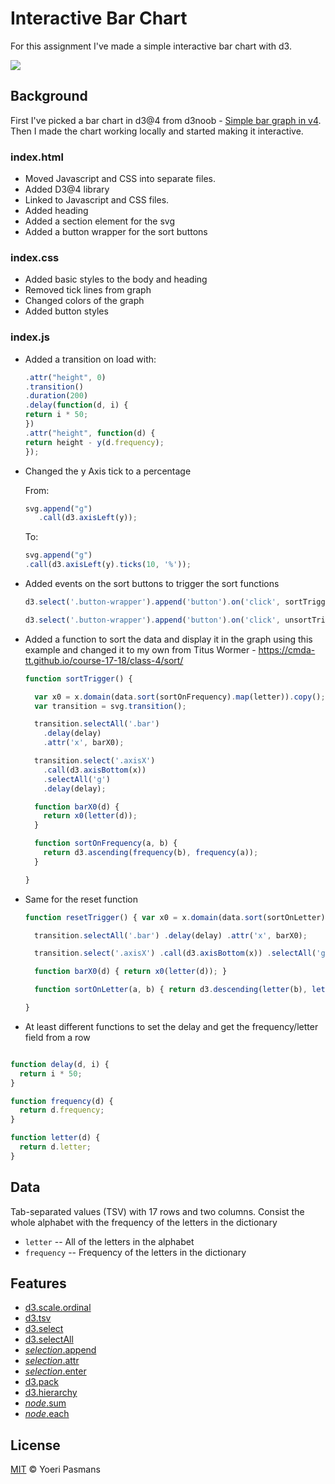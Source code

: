 # Interactive Bar Chart

For this assignment I've made a simple interactive bar chart with d3.

![][cover]

## Background

First I've picked a bar chart in d3@4 from d3noob - [Simple bar graph in v4](https://bl.ocks.org/d3noob/bdf28027e0ce70bd132edc64f1dd7ea4). Then I made the chart working locally and started making it interactive.

### index.html

- Moved Javascript and CSS into separate files.
- Added D3@4 library
- Linked to Javascript and CSS files.
- Added heading
- Added a section element for the svg
- Added a button wrapper for the sort buttons

### index.css

- Added basic styles to the body and heading
- Removed tick lines from graph
- Changed colors of the graph
- Added button styles

### index.js

- Added a transition on load with:

  ```javascript
  .attr("height", 0)
  .transition()
  .duration(200)
  .delay(function(d, i) {
  return i * 50;
  })
  .attr("height", function(d) {
  return height - y(d.frequency);
  });
  ```

- Changed the y Axis tick to a percentage

    From:

    ```javascript
    svg.append("g")
       .call(d3.axisLeft(y));
    ```

    To:

    ```javascript
    svg.append("g")
    .call(d3.axisLeft(y).ticks(10, '%'));
    ```

- Added events on the sort buttons to trigger the sort functions

  ```javascript
  d3.select('.button-wrapper').append('button').on('click', sortTrigger) .attr('class', 'trigger-button') .text('High to Low');

  d3.select('.button-wrapper').append('button').on('click', unsortTrigger) .attr('class', 'trigger-button') .text('Reset');
  ```

- Added a function to sort the data and display it in the graph using this example and changed it to my own from Titus Wormer - <https://cmda-tt.github.io/course-17-18/class-4/sort/>

    ```javascript
    function sortTrigger() {

      var x0 = x.domain(data.sort(sortOnFrequency).map(letter)).copy();
      var transition = svg.transition();

      transition.selectAll('.bar')
        .delay(delay)
        .attr('x', barX0);

      transition.select('.axisX')
        .call(d3.axisBottom(x))
        .selectAll('g')
        .delay(delay);

      function barX0(d) {
        return x0(letter(d));
      }

      function sortOnFrequency(a, b) {
        return d3.ascending(frequency(b), frequency(a));
      }

    }
    ```

- Same for the reset function

  ```js
  function resetTrigger() { var x0 = x.domain(data.sort(sortOnLetter).map(letter)).copy(); var transition = svg.transition();

    transition.selectAll('.bar') .delay(delay) .attr('x', barX0);

    transition.select('.axisX') .call(d3.axisBottom(x)) .selectAll('g') .delay(delay);

    function barX0(d) { return x0(letter(d)); }

    function sortOnLetter(a, b) { return d3.descending(letter(b), letter(a)); }

  }
  ```

- At least different functions to set the delay and get the frequency/letter field from a row

```javascript

function delay(d, i) {
  return i * 50;
}

function frequency(d) {
  return d.frequency;
}

function letter(d) {
  return d.letter;
}
```

## Data

Tab-separated values (TSV) with 17 rows and two columns. Consist the whole alphabet with the frequency of the letters in the dictionary

- `letter` -- All of the letters in the alphabet
- `frequency` -- Frequency of the letters in the dictionary

## Features

- [d3.scale.ordinal](https://github.com/d3/d3-3.x-api-reference/blob/master/Ordinal-Scales.md#ordinal)
- [d3.tsv](https://github.com/d3/d3-request/blob/master/README.md#tsv)
- [d3.select](https://github.com/d3/d3-selection/blob/master/README.md#select)
- [d3.selectAll](https://github.com/d3/d3-selection/blob/master/README.md#selectAll)
- [_selection_.append](https://github.com/d3/d3-selection/blob/master/README.md#selection_append)
- [_selection_.attr](https://github.com/d3/d3-selection/blob/master/README.md#selection_attr)
- [_selection_.enter](https://github.com/d3/d3-selection/blob/master/README.md#selection_enter)
- [d3.pack](https://github.com/d3/d3-hierarchy/blob/master/README.md#pack)
- [d3.hierarchy](https://github.com/d3/d3-hierarchy/blob/master/README.md#hierarchy)
- [_node_.sum](https://github.com/d3/d3-hierarchy/blob/master/README.md#node_sum)
- [_node_.each](https://github.com/d3/d3-hierarchy/blob/master/README.md#node_each)

## License

[MIT](https://opensource.org/licenses/MIT) © Yoeri Pasmans

[cover]: preview.png
